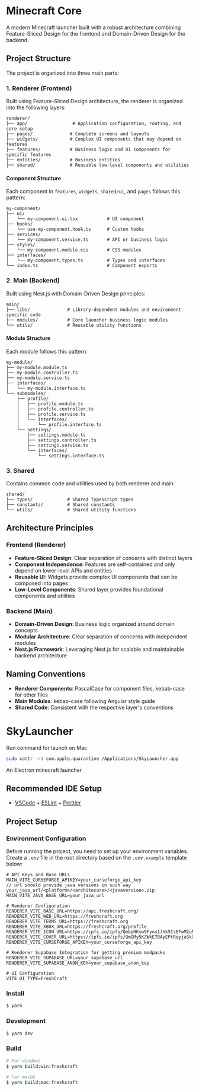 # Minecraft Core

A modern Minecraft launcher built with a robust architecture combining Feature-Sliced Design for the frontend and Domain-Driven Design for the backend.

## Project Structure

The project is organized into three main parts:

### 1. Renderer (Frontend)
Built using Feature-Sliced Design architecture, the renderer is organized into the following layers:

```
renderer/
├── app/                 # Application configuration, routing, and core setup
├── pages/              # Complete screens and layouts
├── widgets/            # Complex UI components that may depend on features
├── features/           # Business logic and UI components for specific features
├── entities/           # Business entities
├── shared/             # Reusable low-level components and utilities
```

#### Component Structure
Each component in `features`, `widgets`, `shared/ui`, and `pages` follows this pattern:

```
my-component/
├── ui/
│   └── my-component.ui.tsx           # UI component
├── hooks/
│   └── use-my-component.hook.ts      # Custom hooks
├── services/
│   └── my-component.service.ts       # API or business logic
├── styles/
│   └── my-component.module.css       # CSS modules
├── interfaces/
│   └── my-component.types.ts         # Types and interfaces
└── index.ts                          # Component exports
```

### 2. Main (Backend)
Built using Nest.js with Domain-Driven Design principles:

```
main/
├── libs/              # Library-dependent modules and environment-specific code
├── modules/           # Core launcher business logic modules
└── utils/             # Reusable utility functions
```

#### Module Structure
Each module follows this pattern:

```
my-module/
├── my-module.module.ts
├── my-module.controller.ts
├── my-module.service.ts
├── interfaces/
│   └── my-module.interface.ts
└── submodules/
    ├── profile/
    │   ├── profile.module.ts
    │   ├── profile.controller.ts
    │   ├── profile.service.ts
    │   └── interfaces/
    │       └── profile.interface.ts
    └── settings/
        ├── settings.module.ts
        ├── settings.controller.ts
        ├── settings.service.ts
        └── interfaces/
            └── settings.interface.ts
```

### 3. Shared
Contains common code and utilities used by both renderer and main:

```
shared/
├── types/             # Shared TypeScript types
├── constants/         # Shared constants
└── utils/             # Shared utility functions
```

## Architecture Principles

### Frontend (Renderer)
- **Feature-Sliced Design**: Clear separation of concerns with distinct layers
- **Component Independence**: Features are self-contained and only depend on lower-level APIs and entities
- **Reusable UI**: Widgets provide complex UI components that can be composed into pages
- **Low-Level Components**: Shared layer provides foundational components and utilities

### Backend (Main)
- **Domain-Driven Design**: Business logic organized around domain concepts
- **Modular Architecture**: Clear separation of concerns with independent modules
- **Nest.js Framework**: Leveraging Nest.js for scalable and maintainable backend architecture

## Naming Conventions

- **Renderer Components**: PascalCase for component files, kebab-case for other files
- **Main Modules**: kebab-case following Angular style guide
- **Shared Code**: Consistent with the respective layer's conventions

# SkyLauncher

Run command for launch on Mac
```bash
sudo xattr -rd com.apple.quarantine /Applications/SkyLauncher.app
```

An Electron minecraft launcher

## Recommended IDE Setup

- [VSCode](https://code.visualstudio.com/) + [ESLint](https://marketplace.visualstudio.com/items?itemName=dbaeumer.vscode-eslint) + [Prettier](https://marketplace.visualstudio.com/items?itemName=esbenp.prettier-vscode)

## Project Setup

### Environment Configuration

Before running the project, you need to set up your environment variables. Create a `.env` file in the root directory based on the `.env.example` template below:

```env
# API Keys and Base URLs
MAIN_VITE_CURSEFORGE_APIKEY=your_curseforge_api_key
// url should provide java versions in such way your_java_url/<platform>/<architecure>/<javaversion>.zip
MAIN_VITE_JAVA_BASE_URL=your_java_url

# Renderer Configuration
RENDERER_VITE_BASE_URL=https://api.freshcraft.org/
RENDERER_VITE_WEB_URL=https://freshcraft.org
RENDERER_VITE_TERMS_URL=https://freshcraft.org
RENDERER_VITE_XBOX_URL=https://freshcraft.org/profile
RENDERER_VITE_ICON_URL=https://ipfs.io/ipfs/QmbpHKyw9Fyos1Jhk5CsEFwM2uN14bYJ9W1SRWUktXpQQa
RENDERER_VITE_COVER_URL=https://ipfs.io/ipfs/QmQMy5KZWkE7BAyEPtRqyjaSkXsHda2ZzCC8kFbyV8V9em
RENDERER_VITE_CURSEFORGE_APIKEY=your_curseforge_api_key

# Renderer Supabase Integration for getting premium modpacks
RENDERER_VITE_SUPABASE_URL=your_supabase_url
RENDERER_VITE_SUPABASE_ANON_KEY=your_supabase_anon_key

# UI Configuration
VITE_UI_TYPE=FreshCraft
```

### Install

```bash
$ yarn
```

### Development

```bash
$ yarn dev
```

### Build

```bash
# For windows
$ yarn build:win:freshcraft

# For macOS
$ yarn build:mac:freshcraft

```
